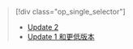 > [!div class="op_single_selector"]
> * [Update 2 ](../articles/storsimple/storsimple-manage-volumes-u2.md)
> * [Update 1 和更低版本](../articles/storsimple/storsimple-manage-volumes.md)
> 
> 



<!--HONumber=Nov16_HO3-->


